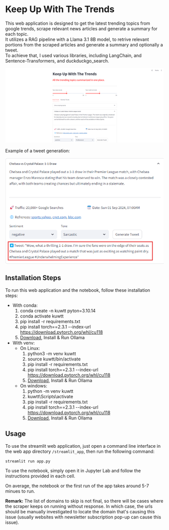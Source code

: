 # Keep Up With The Trends
This web application is designed to get the latest trending topics from google trends, scrape relevant news articles and generate a summary for each topic.\
It utilizes a RAG pipeline with a Llama 3.1 8B model, to retrive relevant portions from the scraped articles and generate a summary and optionally a tweet. \
To achieve that, I used various libraries, including LangChain, and Sentence-Transformers, and duckduckgo_search.

![kuwtt_ui](./kuwtt_ui.png)

Example of a tweet generation:

![kuwtt_ui](./tweet_exp.png)


## Installation Steps
To run this web application and the notebook, follow these installation steps:
- With conda:
    1. conda create -n kuwtt pyton=3.10.14
    2. conda activate kuwtt
    3. pip install -r requirements.txt 
    4. pip install torch==2.3.1 --index-url https://download.pytorch.org/whl/cu118 
    5. [Download](https://ollama.com/download), Install & Run Ollama
- With venv:
    - On Linux:
        1. python3 -m venv kuwtt
        2. source kuwtt/bin/activate
        3. pip install -r requirements.txt
        4. pip install torch==2.3.1 --index-url https://download.pytorch.org/whl/cu118
        5. [Download](https://ollama.com/download), Install & Run Ollama
    - On windows:
        1. python -m venv kuwtt
        2. kuwtt\Scripts\activate
        3. pip install -r requirements.txt
        4. pip install torch==2.3.1 --index-url https://download.pytorch.org/whl/cu118
        5. [Download](https://ollama.com/download), Install & Run Ollama


## Usage
To use the streamlit web application, just open a command line interface in the web app directory `/streamlit_app`, then run the following command:

```console
streamlit run app.py
```

To use the notebook, simply open it in Jupyter Lab and follow the instructions provided in each cell.

On average, the notebook or the first run of the app takes around 5-7 minues to run.

**Remark:** The list of domains to skip is not final, so there will be cases where the scraper keeps on running without response. In which case, the urls should be manually investigated to locate the domain that's causing this issue (usually websites with newsletter subscription pop-up can cause this issue).